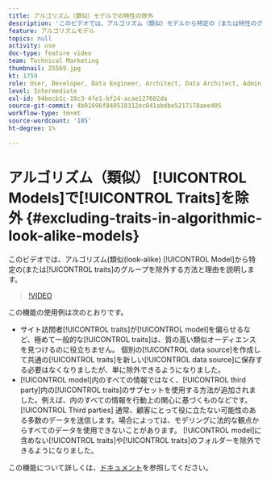```yaml
---
title: アルゴリズム（類似）モデルでの特性の除外
description: 'このビデオでは、アルゴリズム（類似）モデルから特定の（または特性のグループ）を除外する方法と理由を説明します。 '
feature: アルゴリズムモデル
topics: null
activity: use
doc-type: feature video
team: Technical Marketing
thumbnail: 25569.jpg
kt: 1759
role: User, Developer, Data Engineer, Architect, Data Architect, Admin, Leader
level: Intermediate
exl-id: 94becb1c-18c3-4fe1-bf24-acae127682da
source-git-commit: 4b91696f840518312ec041abdbe5217178aee405
workflow-type: tm+mt
source-wordcount: '185'
ht-degree: 1%

---
```


# アルゴリズム（類似） [!UICONTROL Models]で[!UICONTROL Traits]を除外 {#excluding-traits-in-algorithmic-look-alike-models}

このビデオでは、アルゴリズム(類似(look-alike) [!UICONTROL Model]から特定の(または[!UICONTROL traits]のグループを除外する方法と理由を説明します。

>[!VIDEO](https://video.tv.adobe.com/v/25569/?quality=12)

この機能の使用例は次のとおりです。

* サイト訪問者[!UICONTROL traits]が[!UICONTROL model]を偏らせるなど、極めて一般的な[!UICONTROL traits]は、質の高い類似オーディエンスを見つけるのに役立ちません。 個別の[!UICONTROL data source]を作成して共通の[!UICONTROL traits]を新しい[!UICONTROL data source]に保存する必要はなくなりましたが、単に除外できるようになりました。
* [!UICONTROL model]内のすべての情報ではなく、[!UICONTROL third party]内の[!UICONTROL traits]のサブセットを使用する方法が追加されました。例えば、内のすべての情報を行動上の関心に基づくものなどです。 [!UICONTROL Third parties] 通常、顧客にとって役に立たない可能性のある多数のデータを送信します。場合によっては、モデリングに法的な観点からすべてのデータを使用できないことがあります。 [!UICONTROL model]に含めない[!UICONTROL traits]や[!UICONTROL traits]のフォルダーを除外できるようになりました。

この機能について詳しくは、[ドキュメント](https://marketing.adobe.com/resources/help/en_US/aam/trait-exclusion-algo-models.html)を参照してください。

